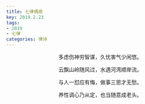 ```yaml
---
title: 七律偶感
key: 2019.2.23
tags: 
- 2019
- 七律
categories: 律诗
---
```


<p align="center">多虑伤神穷智谋，久忧害气少闲悠。
</p>
<p align="center">云飘山岭随风过，水遇河湾顺岸流。
</p>
<p align="center">与人一怼应有悔，做事三思才无愁。
</p>
<p align="center">养性调心乃从定，也当随意成老头。
</p>
